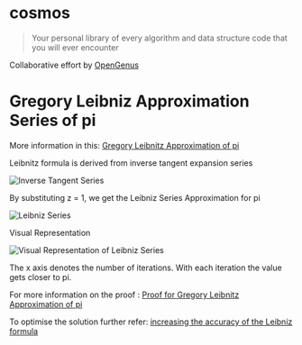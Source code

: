 # cosmos
> Your personal library of every algorithm and data structure code that you will ever encounter

Collaborative effort by [OpenGenus](https://github.com/opengenus)

# Gregory Leibniz Approximation Series of pi

More information in this: [Gregory Leibnitz Approximation of pi](https://en.wikipedia.org/wiki/Leibniz_formula_for_%CF%80)

Leibnitz formula is derived from inverse tangent expansion series

![Inverse Tangent Series](https://wikimedia.org/api/rest_v1/media/math/render/svg/e6ede9759679fb08ed00430503e5d1390495d514)

By substituting z = 1, we get the Leibniz Series Approximation for pi

![Leibniz Series](https://wikimedia.org/api/rest_v1/media/math/render/svg/0987be72b10e739db97b8c457a9baf875bf47710)

Visual Representation

![Visual Representation of Leibniz Series](https://www.codeproject.com/KB/recipes/5267987/calculate_pi_1.png)

The x axis denotes the number of iterations. With each iteration the value gets closer to pi.

For more information on the proof : [Proof for Gregory Leibnitz Approximation of pi](https://proofwiki.org/wiki/Leibniz's_Formula_for_Pi)

To optimise the solution further refer: [increasing the accuracy of the Leibniz formula](https://www.codeproject.com/Tips/5267987/Calculating-the-Pi-Number)
